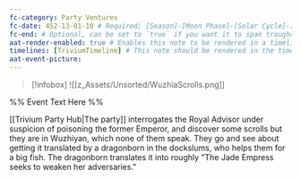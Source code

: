 ```yaml
---
fc-category: Party Ventures
fc-date: 452-13-01-10 # Required; [Season]-[Moon Phase]-[Solar Cycle]-[Hour]
fc-end: # Optional, can be set to `true` if you want it to span troughout the entire timeline 
aat-render-enabled: true # Enables this note to be rendered in a timeline
timelines: [TriviumTimeline] # This note should be rendered in the timeline with the name "timeline" or "event"
aat-event-picture: 
---
```


> [!infobox]
>![[z_Assets/Unsorted/WuzhiaScrolls.png]]


%% Event Text Here %%

[[Trivium Party Hub|The party]] interrogates the Royal Advisor under suspicion of poisoning the former Emperor, and discover some scrolls but they are in Wuzhiyan, which none of them speak. They go and see about getting it translated by a dragonborn in the dockslums, who helps them for a big fish.
The dragonborn translates it into roughly "The Jade Empress seeks to weaken her adversaries."
